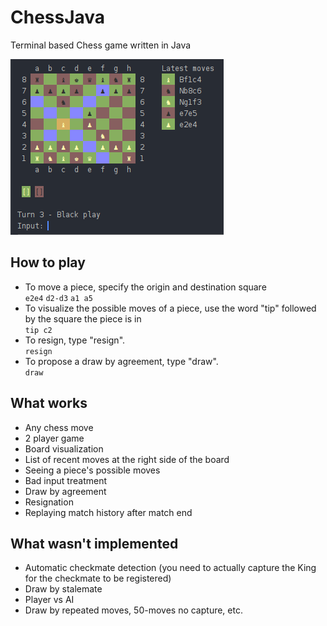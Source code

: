 # ChessJava
Terminal based Chess game written in Java

![Terminal interface](https://raw.githubusercontent.com/wendellavila/ChessJava/main/repo-assets/chessjava.png "Terminal interface")

## How to play
* To move a piece, specify the origin and destination square<br>
```e2e4``` ```d2-d3``` ```a1 a5```
* To visualize the possible moves of a piece, use the word "tip" followed by the square the piece is in<br>
```tip c2```
* To resign, type "resign".<br>
```resign```
* To propose a draw by agreement, type "draw".<br>
```draw```

## What works
* Any chess move
* 2 player game
* Board visualization
* List of recent moves at the right side of the board
* Seeing a piece's possible moves
* Bad input treatment
* Draw by agreement
* Resignation
* Replaying match history after match end

## What wasn't implemented
* Automatic checkmate detection (you need to actually capture the King for the checkmate to be registered)
* Draw by stalemate
* Player vs AI
* Draw by repeated moves, 50-moves no capture, etc.
